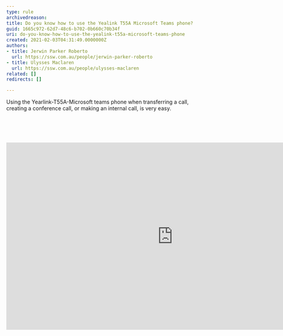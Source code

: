 ```yaml
---
type: rule
archivedreason: 
title: Do you know how to use the Yealink T55A Microsoft Teams phone?
guid: 1665c972-62d7-48c6-b702-0b660c70b34f
uri: do-you-know-how-to-use-the-yealink-t55a-microsoft-teams-phone
created: 2021-02-03T04:31:49.0000000Z
authors:
- title: Jerwin Parker Roberto
  url: https://ssw.com.au/people/jerwin-parker-roberto
- title: Ulysses Maclaren
  url: https://ssw.com.au/people/ulysses-maclaren
related: []
redirects: []

---
```



<p>​​Using the Yearlink-T55A-Microsoft teams phone when&#160;transferring a call, creating a conference call, or making an internal call,&#160;is very easy.&#160;​​<br><br><br></p>
<br><excerpt class='endintro'></excerpt><br>
<div class="ms-rtestate-read ms-rte-embedcode ms-rte-embedil ms-rtestate-notify s4-wpActive" unselectable="on"><iframe width="879" height="495" src="https&#58;//www.youtube.com/embed/t0i0r7FxZIU" frameborder="0"></iframe>&#160;</div><p>​<br></p><p><br><br></p>


